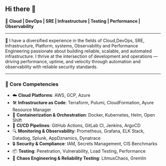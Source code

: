 ## Hi there 👋

🚀 **Cloud | DevOps | SRE | Infrastructure | Testing | Performance | Observability**

---

🔧 I have a diversified experience in the fields of Cloud,DevOps, SRE, Infrastructure, Platform, systems, Observability and Performance Engineering passionate about building reliable, scalable, and automated infrastructure. I thrive at the intersection of development and operations — driving performance, uptime, and velocity through automation and observability with reliable security standards.

---

### 🧰 Core Competencies

- ☁️ **Cloud Platforms**: AWS, GCP, Azure  
- 🛠️ **Infrastructure as Code**: Terraform, Pulumi, CloudFormation, Ayure Resource Manager 
- 🐳 **Containerization & Orchestration**: Docker, Kubernetes, Helm, Open Shift 
- 🔁 **CI/CD Pipelines**: GitHub Actions, GitLab CI, Jenkins, ArgoCD  
- 🔍 **Monitoring & Observability**: Prometheus, Grafana, ELK Stack, Datadog, Splunk, AppDznamics, Dynatrace
- 🔒 **Security & Compliance**: IAM, Secrets Management, CIS Benchmarks  
- 📦 **Testing**: Penetration, Vulnerability, Load Testing, Performance
- 🧪 **Chaos Engineering & Reliability Testing**: LitmusChaos, Gremlin



